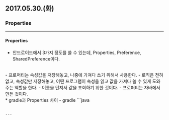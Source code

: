 ## 2017.05.30.(화)

### Properties
---
#### Properties
* 안드로이드에서 3가지 정도를 쓸 수 있는데, Properties, Preference, SharedPreference이다.
<br>
  - 프로퍼티는 속성값을 저장해놓고, 나중에 가져다 쓰기 위해서 사용한다.
  - 로직은 전혀 없고, 속성값만 저장해놓고, 어떤 프로그램이 속성을 읽고 값을 가져다 쓸 수 있게 도와주는 역할을 한다.
  - 이름을 던져서 값을 조회하기 위한 것이다.
  - 프로퍼티는 자바에서 만든 것이다.
<br>
* gradle과 Properties 차이
  - gradle
```java

```

---
